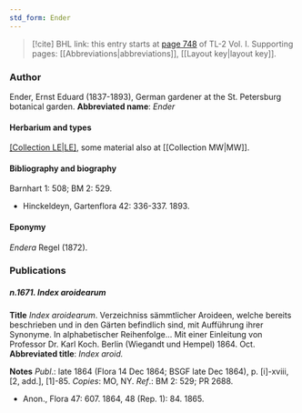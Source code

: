 ```yaml
---
std_form: Ender
---
```


> [!cite] BHL link: this entry starts at [page 748](https://www.biodiversitylibrary.org/page/33120879) of TL-2 Vol. I.
> Supporting pages: [[Abbreviations|abbreviations]], [[Layout key|layout key]].

### Author

Ender, Ernst Eduard (1837-1893), German gardener at the St. Petersburg botanical garden. 
**Abbreviated name**: *Ender*

#### Herbarium and types

[[Collection LE|LE]](?), some material also at [[Collection MW|MW]].

#### Bibliography and biography

Barnhart 1: 508; BM 2: 529.
- Hinckeldeyn, Gartenflora 42: 336-337. 1893.

#### Eponymy

*Endera* Regel (1872).

### Publications

##### n.1671. Index aroidearum

**Title**
*Index aroidearum*. Verzeichniss sämmtlicher Aroideen, welche bereits beschrieben und in den Gärten befindlich sind, mit Aufführung ihrer Synonyme. In alphabetischer Reihenfolge... Mit einer Einleitung von Professor Dr. Karl Koch. Berlin (Wiegandt und Hempel) 1864. Oct.
**Abbreviated title**: *Index aroid.*

**Notes**
*Publ*.: late 1864 (Flora 14 Dec 1864; BSGF late Dec 1864), p. \[i\]-xviii, \[2, add.\], \[1\]-85.
*Copies*: MO, NY.
*Ref*.: BM 2: 529; PR 2688.
- Anon., Flora 47: 607. 1864, 48 (Rep. 1): 84. 1865.

